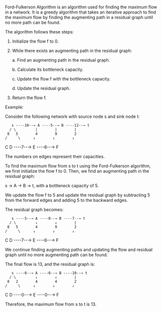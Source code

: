 

Ford-Fulkerson Algorithm is an algorithm used for finding the maximum flow in a network. It is a greedy algorithm that takes an iterative approach to find the maximum flow by finding the augmenting path in a residual graph until no more path can be found.

The algorithm follows these steps:

1. Initialize the flow f to 0.

2. While there exists an augmenting path in the residual graph:

   a. Find an augmenting path in the residual graph.

   b. Calculate its bottleneck capacity.

   c. Update the flow f with the bottleneck capacity.

   d. Update the residual graph.

3. Return the flow f.

Example:

Consider the following network with source node s and sink node t:

       s ----10--→ A ----5--→ B ----12--→ t
      / \         |        |        |
     8   5        4        9        2 
    /     \      ↓        ↓        ↓ 
   C       D ----7--→ E ----6--→ F
   
The numbers on edges represent their capacities. 

To find the maximum flow from s to t using the Ford-Fulkerson algorithm, we first initialize the flow f to 0. Then, we find an augmenting path in the residual graph:

s → A → B → t, with a bottleneck capacity of 5.

We update the flow f to 5 and update the residual graph by subtracting 5 from the forward edges and adding 5 to the backward edges.

The residual graph becomes:

       s ----5--→ A ----0--→ B ----7--→ t
      / \         ↓        ↓        |
     8   5        4        9        2 
    /     \      ↓        ↓        ↓ 
   C       D ----7--→ E ----6--→ F
   
We continue finding augmenting paths and updating the flow and residual graph until no more augmenting path can be found. 

The final flow is 13, and the residual graph is:

       s ----0--→ A ----0--→ B ----10--→ t
      / \         ↓        ↓        |
     8   2        4        4        2 
    /     \      ↓        ↓        ↓ 
   C       D ----0--→ E ----0--→ F

Therefore, the maximum flow from s to t is 13.